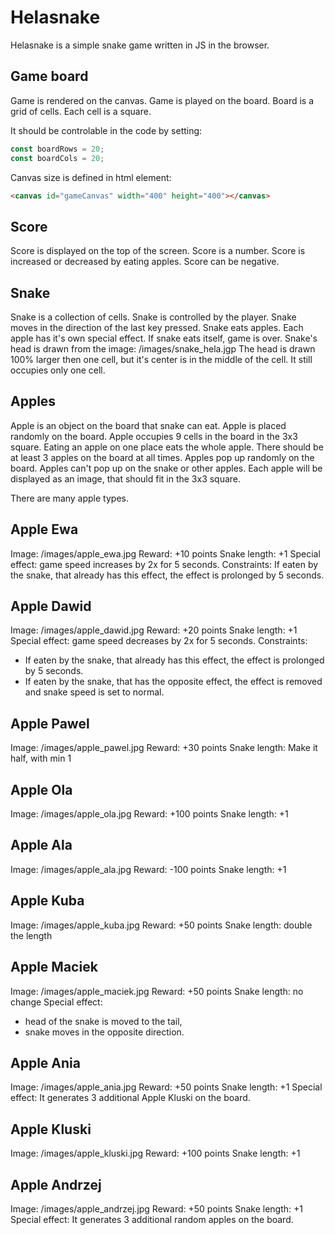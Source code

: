 # Helasnake

Helasnake is a simple snake game written in JS in the browser.

## Game board

Game is rendered on the canvas.
Game is played on the board.
Board is a grid of cells.
Each cell is a square.

It should be controlable in the code by setting:
```js
const boardRows = 20;
const boardCols = 20;
```

Canvas size is defined in html element:
```html
<canvas id="gameCanvas" width="400" height="400"></canvas>
```

## Score

Score is displayed on the top of the screen.
Score is a number.
Score is increased or decreased by eating apples.
Score can be negative.

## Snake

Snake is a collection of cells.
Snake is controlled by the player.
Snake moves in the direction of the last key pressed.
Snake eats apples.
Each apple has it's own special effect.
If snake eats itself, game is over.
Snake's head is drawn from the image: /images/snake_hela.jgp
The head is drawn 100% larger then one cell, but it's center is in the middle of the cell. It still occupies only one cell.

## Apples

Apple is an object on the board that snake can eat.
Apple is placed randomly on the board.
Apple occupies 9 cells in the board in the 3x3 square.
Eating an apple on one place eats the whole apple.
There should be at least 3 apples on the board at all times.
Apples pop up randomly on the board.
Apples can't pop up on the snake or other apples.
Each apple will be displayed as an image, that should fit in the 3x3 square.

There are many apple types.

## Apple Ewa

Image: /images/apple_ewa.jpg
Reward: +10 points
Snake length: +1
Special effect: game speed increases by 2x for 5 seconds.
Constraints: If eaten by the snake, that already has this effect, the effect is prolonged by 5 seconds.

## Apple Dawid

Image: /images/apple_dawid.jpg
Reward: +20 points
Snake length: +1
Special effect: game speed decreases by 2x for 5 seconds.
Constraints:
- If eaten by the snake, that already has this effect, the effect is prolonged by 5 seconds.
- If eaten by the snake, that has the opposite effect, the effect is removed and snake speed is set to normal.

## Apple Pawel

Image: /images/apple_pawel.jpg
Reward: +30 points
Snake length: Make it half, with min 1

## Apple Ola

Image: /images/apple_ola.jpg
Reward: +100 points
Snake length: +1

## Apple Ala

Image: /images/apple_ala.jpg
Reward: -100 points
Snake length: +1

## Apple Kuba

Image: /images/apple_kuba.jpg
Reward: +50 points
Snake length: double the length

## Apple Maciek

Image: /images/apple_maciek.jpg
Reward: +50 points
Snake length: no change
Special effect:
- head of the snake is moved to the tail,
- snake moves in the opposite direction.

## Apple Ania

Image: /images/apple_ania.jpg
Reward: +50 points
Snake length: +1
Special effect: It generates 3 additional Apple Kluski on the board.

## Apple Kluski

Image: /images/apple_kluski.jpg
Reward: +100 points
Snake length: +1

## Apple Andrzej

Image: /images/apple_andrzej.jpg
Reward: +50 points
Snake length: +1
Special effect: It generates 3 additional random apples on the board.


